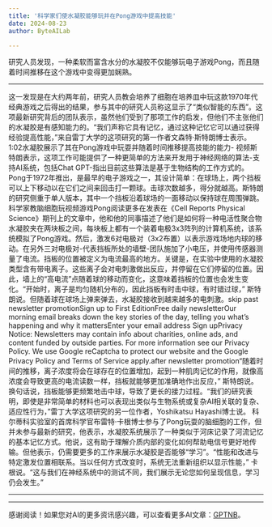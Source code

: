 ```yaml
---
title: '科学家们使水凝胶能够玩并在Pong游戏中提高技能'
date: 2024-08-23
author: ByteAILab

---
```


研究人员发现，一种柔软而富含水分的水凝胶不仅能够玩电子游戏Pong，而且随着时间推移在这个游戏中变得更加娴熟。

---
这一发现是在大约两年前，研究人员教会培养了细胞在培养皿中玩这款1970年代经典游戏之后得出的结果，参与其中的研究人员称这显示了“类似智能的东西”。这项最新研究背后的团队表示，虽然他们受到了那项工作的启发，但他们不主张他们的水凝胶是有感知能力的。“我们声称它具有记忆，通过这种记忆它可以通过获得经验提高性能，”来自雷丁大学的这项研究的第一作者文森特·斯特朗博士表示。1:02水凝胶展示了其在Pong游戏中玩耍并随着时间推移提高技能的能力- 视频斯特朗表示，这项工作可能提供了一种更简单的方法来开发用于神经网络的算法-支持AI系统，包括Chat GPT-指出目前这些算法是基于生物结构的工作方式的。Pong于1972年推出，是最早的电子游戏之一，其设计简单：在球场上，两个挡板可以上下移动以在它们之间来回击打一颗球。击球次数越多，得分就越高。斯特朗的研究侧重于单人版本，其中一个挡板沿着球场的一面移动以保持球在周围弹跳。科学家教脑细胞玩视频游戏Pong阅读更多在发表在《Cell Reports Physical Science》期刊上的文章中，他和他的同事描述了他们是如何将一种电活性聚合物水凝胶夹在两块板之间，每块板上都有一个装着电极3x3阵列的计算机系统，该系统模拟了Pong游戏。然后，激发6对电极对（3x2布置）以表示游戏场地内球的移动。在另外三对电极对-代表挡板所处的墙壁-团队施加了小电压，并使用传感器测量了电流。挡板的位置被定义为电流最高的地方。关键是，在实验中使用的水凝胶类型含有带电离子。这些离子会对电刺激做出反应，并停留在它们停留的位置。因此，墙上的“高电流”点随着球的移动而变化，这意味着挡板的位置也会发生变化。“开始时，离子是均匀随机分布的，因此挡板有时击中球，有时错过球，” 斯特朗说。但随着球在球场上弹来弹去，水凝胶接收到越来越多的电刺激。skip past newsletter promotionSign up to First EditionFree daily newsletterOur morning email breaks down the key stories of the day, telling you what’s happening and why it mattersEnter your email address Sign upPrivacy Notice: Newsletters may contain info about charities, online ads, and content funded by outside parties. For more information see our Privacy Policy. We use Google reCaptcha to protect our website and the Google Privacy Policy and Terms of Service apply.after newsletter promotion“随着时间的推移，离子浓度将会在球存在的位置增加，起到一种肌肉记忆的作用，就像高浓度会导致更高的电流读数一样，挡板就能够更加准确地作出反应，” 斯特朗说。换句话说，挡板能够更频繁地击中球，导致了更长的接力过程。“我们的研究表明，即使是非常简单的材料也可以表现出类似与生物系统或复杂AI相关联的复杂、适应性行为，”雷丁大学这项研究的另一位作者，Yoshikatsu Hayashi博士说。 科尔蒂科实验室的首席科学官布雷特·卡根博士参与了Pong玩耍的脑细胞的工作，但并未参与最新的研究，他表示，水凝胶系统展示了一种类似于河床记录了河流记忆的基本记忆方式。他说，这有助于理解介质内部的变化如何帮助电信号更好地传输。但他表示，仍需要更多的工作来展示水凝胶是否能够“学习”。“性能和改进与特定激发位置相联系。当以任何方式改变时，系统无法重新组织以显示性能，” 卡根说。“这与我们在神经系统中的测试不同，我们展示无论您如何呈现信息，学习仍会发生。”

---
---
感谢阅读！如果您对AI的更多资讯感兴趣，可以查看更多AI文章：[GPTNB](https://gptnb.com)。